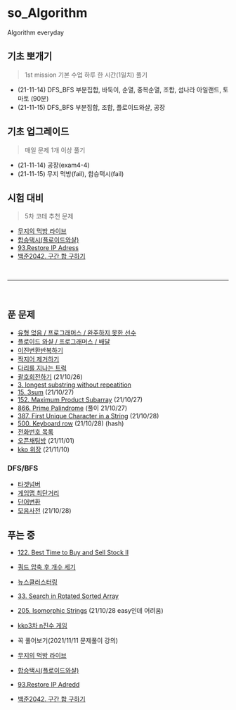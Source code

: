 # so_Algorithm

Algorithm everyday

## 기초 뽀개기

> 1st mission 기본 수업 하루 한 시간(1일치) 풀기

- (21-11-14) DFS_BFS 부분집합, 바둑이, 순열, 중복순열, 조합, 섬나라 아일랜드, 토마토 (90분)
- (21-11-15) DFS_BFS 부분집합, 조합, 플로이드와샬, 공장

## 기초 업그레이드

> 매일 문제 1개 이상 풀기

- (21-11-14) 공장(exam4-4)
- (21-11-15) 무지 먹방(fail), 합승택시(fail)

## 시험 대비

> 5차 코테 추천 문제

- [무지의 먹방 라이브](https://programmers.co.kr/learn/courses/30/lessons/42891)
- [합승택시(플로이드와샬)](https://programmers.co.kr/learn/courses/30/lessons/72413)
- [93.Restore IP Adress](https://leetcode.com/problems/restore-ip-addresses/)
- [백준2042. 구간 합 구하기](https://www.acmicpc.net/problem/2042)

<br>

---

<br>

## 푼 문제

- [유형 없음 / 프로그래머스 / 완주하지 못한 선수](https://programmers.co.kr/learn/courses/30/lessons/42576)
- [플로이드 와샬 / 프로그래머스 / 배달](https://programmers.co.kr/learn/courses/30/lessons/12978)
- [이진변환반복하기](https://programmers.co.kr/learn/courses/30/lessons/70129)
- [짝지어 제거하기](https://programmers.co.kr/learn/courses/30/lessons/12973)
- [다리를 지나는 트럭](https://programmers.co.kr/learn/courses/30/lessons/42583)
- [괄호회전하기](https://programmers.co.kr/learn/courses/30/lessons/76502) (21/10/26)
- [3. longest substring without repeatition](https://leetcode.com/problems/longest-substring-without-repeating-characters/)
- [15. 3sum](https://leetcode.com/problems/3sum/submissions/) (21/10/27)
- [152. Maximum Product Subarray](https://leetcode.com/problems/maximum-product-subarray/) (21/10/27)
- [866. Prime Palindrome](https://leetcode.com/problems/prime-palindrome/) (풀이 21/10/27)
- [387. First Unique Character in a String](https://leetcode.com/problems/first-unique-character-in-a-string/) (21/10/28)
- [500. Keyboard row](https://leetcode.com/problems/keyboard-row/) (21/10/28) (hash)
- [전화번호 목록](https://programmers.co.kr/learn/courses/30/lessons/42577)
- [오픈채팅방](https://programmers.co.kr/learn/courses/30/lessons/42888?language=javascript) (21/11/01)
- [kko 위장](https://programmers.co.kr/learn/courses/30/lessons/42578) (21/11/10)

### DFS/BFS

- [타겟넘버](https://programmers.co.kr/learn/courses/30/lessons/43165)
- [게임맵 최단거리](https://programmers.co.kr/learn/courses/30/lessons/1844)
- [단어변환](https://programmers.co.kr/learn/courses/30/lessons/43163)
- [모음사전](https://programmers.co.kr/learn/courses/30/lessons/84512) (21/10/28)

## 푸는 중

- [122. Best Time to Buy and Sell Stock II](https://leetcode.com/problems/best-time-to-buy-and-sell-stock-ii/)
- [쿼드 압축 후 개수 세기](https://programmers.co.kr/learn/courses/30/lessons/68936)
- [뉴스클러스터링](https://programmers.co.kr/learn/courses/30/lessons/17677)
- [33. Search in Rotated Sorted Array](https://leetcode.com/problems/search-in-rotated-sorted-array/)
- [205. Isomorphic Strings](https://leetcode.com/problems/isomorphic-strings/) (21/10/28 easy인데 어려움)
- [kko3차 n진수 게임]()

- 꼭 풀어보기(2021/11/11 문제풀이 강의)
- [무지의 먹방 라이브](https://programmers.co.kr/learn/courses/30/lessons/42891)
- [합승택시(플로이드와샬)](https://programmers.co.kr/learn/courses/30/lessons/72413)
- [93.Restore IP Adredd](https://leetcode.com/problems/restore-ip-addresses/)
- [백준2042. 구간 합 구하기](https://www.acmicpc.net/problem/2042)
